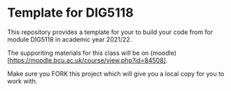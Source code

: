 # Template for DIG5118
This repository provides a template for your to build your code from for module DIG5118 in academic year 2021/22.

The supporiting materials for this class will be on (moodle)[https://moodle.bcu.ac.uk/course/view.php?id=84508].

Make sure you FORK this project which will give you a local copy for you to work with.